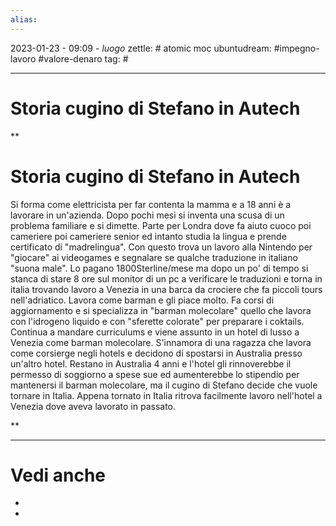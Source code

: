 ```yaml
---
alias: 
---
```

2023-01-23 - 09:09 - *luogo*
zettle: # atomic moc
ubuntudream: #impegno-lavoro #valore-denaro 
tag: #

---
# Storia cugino di Stefano in Autech


**

# Storia cugino di Stefano in Autech

  

Si forma come elettricista per far contenta la mamma e a 18 anni è a lavorare in un'azienda. Dopo pochi mesi si inventa una scusa di un problema familiare e si dimette. Parte per Londra dove fa aiuto cuoco poi cameriere poi cameriere senior ed intanto studia la lingua e prende certificato di "madrelingua". Con questo trova un lavoro alla Nintendo per "giocare" ai videogames e segnalare se qualche traduzione in italiano "suona male". Lo pagano 1800Sterline/mese ma dopo un po' di tempo si stanca di stare 8 ore sul monitor di un pc a verificare le traduzioni e torna in italia trovando lavoro a Venezia in una barca da crociere che fa piccoli tours nell'adriatico. Lavora come barman e gli piace molto. Fa corsi di aggiornamento e si specializza in "barman molecolare" quello che lavora con l'idrogeno liquido e con "sferette colorate" per preparare i coktails. Continua a mandare curriculums e viene assunto in un hotel di lusso a Venezia come barman molecolare. S'innamora di una ragazza che lavora come corsierge negli hotels e decidono di spostarsi in Australia presso un'altro hotel. Restano in Australia 4 anni e l'hotel gli rinnoverebbe il permesso di soggiorno a spese sue ed aumenterebbe lo stipendio per mantenersi il barman molecolare, ma il cugino di Stefano decide che vuole tornare in Italia. Appena tornato in Italia ritrova facilmente lavoro nell'hotel a Venezia dove aveva lavorato in passato.

**


---
# Vedi anche
- 
- 